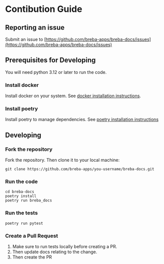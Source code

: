 # Contibution Guide

## Reporting an issue
Submit an issue to [https://github.com/breba-apps/breba-docs/issues](https://github.com/breba-apps/breba-docs/issues)

## Prerequisites for Developing
You will need python 3.12 or later to run the code.

### Install docker
Install docker on your system. See [docker installation instructions](https://docs.docker.com/get-docker/).

### Install poetry
Install poetry to manage dependencies. See [poetry installation instructions](https://python-poetry.org/docs/#installation)

## Developing

### Fork the repository
Fork the repository. Then clone it to your local machine:
```shell
git clone https://github.com/breba-apps/you-username/breba-docs.git
```

### Run the code
```shell
cd breba-docs
poetry install
poetry run breba_docs
```

### Run the tests
```shell
poetry run pytest
```

### Create a Pull Request
1. Make sure to run tests locally before creating a PR.
2. Then update docs relating to the change.
3. Then create the PR

